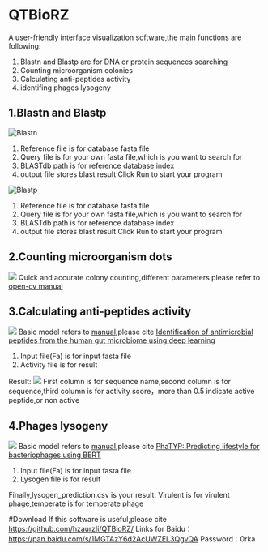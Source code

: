 # QTBioRZ
A user-friendly interface visualization software,the main functions are following:
1. Blastn and Blastp are for DNA or protein sequences searching
2. Counting microorganism colonies
3. Calculating anti-peptides activity
4. identifing phages lysogeny

## 1.Blastn and Blastp
![Blastn](https://user-images.githubusercontent.com/47686371/216488994-b80508aa-b561-4e52-af36-b58db029c012.png)

1. Reference file is for database fasta file
2. Query file is for your own fasta file,which is you want to search for
3. BLASTdb path is for reference database index
4. output file stores blast result
Click Run to start your program

![Blastp](https://user-images.githubusercontent.com/47686371/216489552-99e3828a-4c34-4dae-be8e-3c754e022a18.png)

1. Reference file is for database fasta file
2. Query file is for your own fasta file,which is you want to search for
3. BLASTdb path is for reference database index
4. output file stores blast result
Click Run to start your program

## 2.Counting microorganism dots
![](https://user-images.githubusercontent.com/47686371/216492340-41c8cbb7-4588-405f-962c-a8b7ab59bfa1.png)
Quick and accurate colony counting,different parameters please refer to [open-cv manual](https://docs.opencv.org/4.x/)

## 3.Calculating anti-peptides activity
![](https://user-images.githubusercontent.com/47686371/216491286-e1d215cd-88f2-4f93-b584-18405b684ae4.png)
Basic model refers to [manual](https://github.com/mayuefine/c_AMPs-prediction),please cite [Identification of antimicrobial peptides from the human gut microbiome using deep learning](https://www.nature.com/articles/s41587-022-01226-0)

1. Input file(Fa) is for input fasta file
2. Activity file is for result

Result:
![](https://user-images.githubusercontent.com/47686371/216492727-f3cf2a3c-d7b8-44c0-9d0c-8d648a9892de.png)
First column is for sequence name,second column is for sequence,third column is for activity score，more than 0.5 indicate active peptide,or non active

## 4.Phages lysogeny
![](https://user-images.githubusercontent.com/47686371/216493305-2bbc03e5-3198-47ea-8180-f06c9698274f.png)
Basic model refers to [manual]([https://github.com/mayuefine/c_AMPs-prediction](https://github.com/KennthShang/PhaTYP)),please cite [PhaTYP: Predicting lifestyle for bacteriophages using BERT](https://academic.oup.com/bib/article/24/1/bbac487/6842869?login=true)

1. Input file(Fa) is for input fasta file
2. Lysogen file is for result

Finally,lysogen_prediction.csv is your result:
Virulent is for virulent phage,temperate is for temperate phage


#Download
If this software is useful,please cite <https://github.com/hzaurzli/QTBioRZ/>
Links for Baidu：https://pan.baidu.com/s/1MGTAzY6d2AcUWZEL3QgvQA 
Password：0rka
